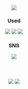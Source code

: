 <!DOCTYPE html>
<html lang="en">
<head>
    <meta charset="UTF-8">
    <meta name="viewport" content="width=device-width, initial-scale=1.0">

</head>
<body>
 <p align="center">
       <img src="https://capsule-render.vercel.app/api?type=waving&color=EEC6CC&height=200&section=header&text=&fontSize=90" />
  </p>

 <h3 align="center">Used</h3>
     <p align=center>
        <img src="https://img.shields.io/badge/Python-3776AB?style=flat-square&logo=python&logoColor=white"/>
    <img src="https://img.shields.io/badge/Visual Studio Code-007ACC?style=flat-square&logo=visualstudiocode&logoColor=white"/>
    <img src="https://img.shields.io/badge/C++-00599C?style=flat-square&logo=cplusplus&logoColor=white"/>
    </p>
    
<h3 align="center">SNS</h3>
    <p align="center">
        <a href="https://www.instagram.com/m_.aemin/">
            <img src="https://img.shields.io/badge/Instagram-E4405F?style=flat-square&logo=instagram&logoColor=white"/>
        </a>
    </p>
    <br>
    <br>

 <p align="center">
        <img src="https://github-readme-stats.vercel.app/api?username=m-aemin&show_icons=true&theme=dracula" />
        <img src="https://github-readme-stats.vercel.app/api/top-langs/?username=m-aemin&layout=compact" />    
 </p>
  

</body>
</html>
